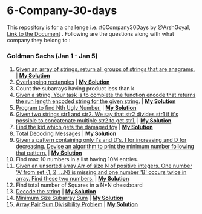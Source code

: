 
# 6-Company-30-days
This repository is for a challenge i.e. #6Company30Days by @ArshGoyal,
[Link to the Document](https://docs.google.com/document/u/1/d/e/2PACX-1vRgrSl5zCl8P92F0qNuJyDF9v8aqfNd1UB9fQWTb-_aohzhPbZ0GOVbXvfnGHgzbWWdkf9gr7ZgM0lj/pub) .
Following are the questions along with what company they belong to :

### Goldman Sachs (Jan 1 - Jan 5)
1. [Given an array of strings, return all groups of strings that are anagrams.](https://practice.geeksforgeeks.org/problems/print-anagrams-together/1/) | [**My Solution**](https://github.com/shyamTayal/6-Company-30-days/blob/main/Goldman%20Sachs/gs-q1.cpp)
2. [Overlapping rectangles](https://practice.geeksforgeeks.org/problems/overlapping-rectangles1924/1/#) | [**My Solution**](https://github.com/shyamTayal/6-Company-30-days/blob/main/Goldman%20Sachs/gs-q2.cpp)
3. Count the subarrays having product less than k
4. [Given a string, Your task is to  complete the function encode that returns the run length encoded string for the given string.](https://practice.geeksforgeeks.org/problems/run-length-encoding/1/) | [**My Solution**](https://github.com/shyamTayal/6-Company-30-days/blob/main/Goldman%20Sachs/gs-q4.cpp)
5. [Program to find Nth Ugly Number.](https://practice.geeksforgeeks.org/problems/ugly-numbers2254/1/#) | [**My Solution**](https://github.com/shyamTayal/6-Company-30-days/blob/main/Goldman%20Sachs/gs-q5.cpp)
6.    [Given two strings str1 and str2. We say that str2 divides str1 if it's possible to concatenate multiple str2 to get str1.](https://leetcode.com/problems/greatest-common-divisor-of-strings/) | [**My Solution**](https://github.com/shyamTayal/6-Company-30-days/blob/main/Goldman%20Sachs/gs-q6.cpp)
7. [Find the kid which gets the damaged toy](https://practice.geeksforgeeks.org/problems/find-the-position-of-m-th-item1723/1#) | [**My Solution**](https://github.com/shyamTayal/6-Company-30-days/blob/main/Goldman%20Sachs/gs-q7.cpp)
8. [Total Decoding Messages](https://practice.geeksforgeeks.org/problems/total-decoding-messages1235/1/) | [**My Solution**](https://github.com/shyamTayal/6-Company-30-days/blob/main/Goldman%20Sachs/gs-q8.cpp)
9. [Given a pattern containing only I's and D's. I for increasing and D for decreasing. Devise an algorithm to print the minimum number following that pattern.](https://practice.geeksforgeeks.org/problems/number-following-a-pattern3126/1) | [**My Solution**](https://github.com/shyamTayal/6-Company-30-days/blob/main/Goldman%20Sachs/gs-q9.cpp)
10. Find max 10 numbers in a list having 10M entries.
11. [Given an unsorted array Arr of size N of positive integers. One number 'A' from set {1, 2, …N} is missing and one number 'B' occurs twice in array. Find these two numbers.](https://practice.geeksforgeeks.org/problems/find-missing-and-repeating2512/1/) | [**My Solution**](https://github.com/shyamTayal/6-Company-30-days/blob/main/Goldman%20Sachs/gs-q11.cpp)
12. Find total number of Squares in a N*N chessboard
13. [Decode the string](https://practice.geeksforgeeks.org/problems/decode-the-string2444/1) | [**My Solution**](https://github.com/shyamTayal/6-Company-30-days/blob/main/Goldman%20Sachs/gs-q13.cpp)
14. [Minimum Size Subarray Sum](https://leetcode.com/problems/minimum-size-subarray-sum/) | [**My Solution**](https://github.com/shyamTayal/6-Company-30-days/blob/main/Goldman%20Sachs/gs-q14.cpp)
15. [Array Pair Sum Divisibility Problem](https://practice.geeksforgeeks.org/problems/array-pair-sum-divisibility-problem3257/1) | [**My Solution**](https://github.com/shyamTayal/6-Company-30-days/blob/main/Goldman%20Sachs/gs-q15.cpp)
